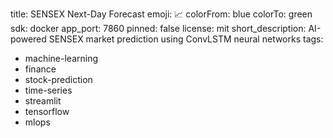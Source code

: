 title: SENSEX Next-Day Forecast
emoji: 📈
colorFrom: blue
colorTo: green
sdk: docker
app_port: 7860
pinned: false
license: mit
short_description: AI-powered SENSEX market prediction using ConvLSTM neural networks
tags:
  - machine-learning
  - finance
  - stock-prediction
  - time-series
  - streamlit
  - tensorflow
  - mlops
